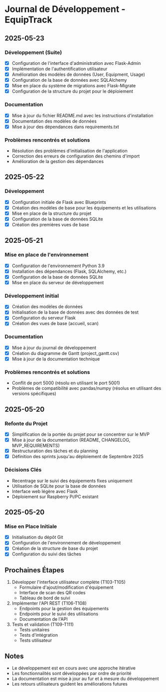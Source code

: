 # Journal de Développement - EquipTrack

## 2025-05-23
### Développement (Suite)
- [x] Configuration de l'interface d'administration avec Flask-Admin
- [x] Implémentation de l'authentification utilisateur
- [x] Amélioration des modèles de données (User, Equipment, Usage)
- [x] Configuration de la base de données avec SQLAlchemy
- [x] Mise en place du système de migrations avec Flask-Migrate
- [x] Configuration de la structure du projet pour le déploiement

### Documentation
- [x] Mise à jour du fichier README.md avec les instructions d'installation
- [x] Documentation des modèles de données
- [x] Mise à jour des dépendances dans requirements.txt

### Problèmes rencontrés et solutions
- Résolution des problèmes d'initialisation de l'application
- Correction des erreurs de configuration des chemins d'import
- Amélioration de la gestion des dépendances

## 2025-05-22
### Développement
- [x] Configuration initiale de Flask avec Blueprints
- [x] Création des modèles de base pour les équipements et les utilisations
- [x] Mise en place de la structure du projet
- [x] Configuration de la base de données SQLite
- [x] Création des premières vues de base

## 2025-05-21
### Mise en place de l'environnement
- [x] Configuration de l'environnement Python 3.9
- [x] Installation des dépendances (Flask, SQLAlchemy, etc.)
- [x] Configuration de la base de données SQLite
- [x] Mise en place du serveur de développement

### Développement initial
- [x] Création des modèles de données
- [x] Initialisation de la base de données avec des données de test
- [x] Configuration du serveur Flask
- [x] Création des vues de base (accueil, scan)

### Documentation
- [x] Mise à jour du journal de développement
- [x] Création du diagramme de Gantt (project_gantt.csv)
- [x] Mise à jour de la documentation technique

### Problèmes rencontrés et solutions
- Conflit de port 5000 (résolu en utilisant le port 5001)
- Problèmes de compatibilité avec pandas/numpy (résolus en utilisant des versions spécifiques)

## 2025-05-20
### Refonte du Projet
- [x] Simplification de la portée du projet pour se concentrer sur le MVP
- [x] Mise à jour de la documentation (README, CHANGELOG, MVP_REQUIREMENTS)
- [x] Restructuration des tâches et du planning
- [x] Définition des sprints jusqu'au déploiement de Septembre 2025

### Décisions Clés
- Recentrage sur le suivi des équipements fixes uniquement
- Utilisation de SQLite pour la base de données
- Interface web légère avec Flask
- Déploiement sur Raspberry Pi/PC existant

## 2025-05-20
### Mise en Place Initiale
- [x] Initialisation du dépôt Git
- [x] Configuration de l'environnement de développement
- [x] Création de la structure de base du projet
- [x] Configuration du suivi des tâches

## Prochaines Étapes
1. Développer l'interface utilisateur complète (T103-T105)
   - Formulaire d'ajout/modification d'équipement
   - Interface de scan des QR codes
   - Tableau de bord de suivi
2. Implémenter l'API REST (T106-T108)
   - Endpoints pour la gestion des équipements
   - Endpoints pour le suivi des utilisations
   - Documentation de l'API
3. Tests et validation (T109-T111)
   - Tests unitaires
   - Tests d'intégration
   - Tests utilisateur

## Notes
- Le développement est en cours avec une approche itérative
- Les fonctionnalités sont développées par ordre de priorité
- La documentation est mise à jour au fur et à mesure du développement
- Les retours utilisateurs guident les améliorations futures
